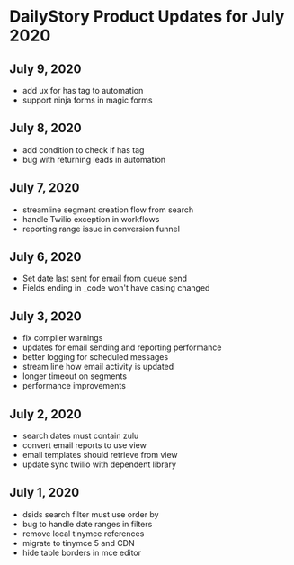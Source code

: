 # DailyStory Product Updates for July 2020
## July 9, 2020
* add ux for has tag to automation
* support ninja forms in magic forms

## July 8, 2020
* add condition to check if has tag
* bug with returning leads in automation

## July 7, 2020
* streamline segment creation flow from search
* handle Twilio exception in workflows
* reporting range issue in conversion funnel

## July 6, 2020
* Set date last sent for email from queue send
* Fields ending in _code won't have casing changed

## July 3, 2020
* fix compiler warnings
* updates for email sending and reporting performance
* better logging for scheduled messages
* stream line how email activity is updated
* longer timeout on segments
* performance improvements

## July 2, 2020
* search dates must contain zulu
* convert email reports to use view
* email templates should retrieve from view
* update sync twilio with dependent library

## July 1, 2020
* dsids search filter must use order by
* bug to handle date ranges in filters
* remove local tinymce references
* migrate to tinymce 5 and CDN
* hide table borders in mce editor
